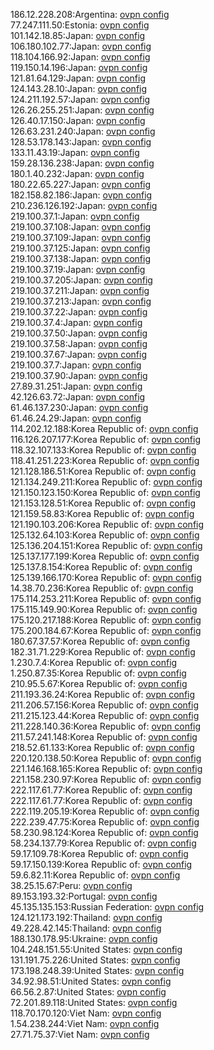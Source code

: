 186.12.228.208:Argentina: [ovpn config](vpn/186_12_228_208.ovpn)  
77.247.111.50:Estonia: [ovpn config](vpn/77_247_111_50.ovpn)  
101.142.18.85:Japan: [ovpn config](vpn/101_142_18_85.ovpn)  
106.180.102.77:Japan: [ovpn config](vpn/106_180_102_77.ovpn)  
118.104.166.92:Japan: [ovpn config](vpn/118_104_166_92.ovpn)  
119.150.14.196:Japan: [ovpn config](vpn/119_150_14_196.ovpn)  
121.81.64.129:Japan: [ovpn config](vpn/121_81_64_129.ovpn)  
124.143.28.10:Japan: [ovpn config](vpn/124_143_28_10.ovpn)  
124.211.192.57:Japan: [ovpn config](vpn/124_211_192_57.ovpn)  
126.26.255.251:Japan: [ovpn config](vpn/126_26_255_251.ovpn)  
126.40.17.150:Japan: [ovpn config](vpn/126_40_17_150.ovpn)  
126.63.231.240:Japan: [ovpn config](vpn/126_63_231_240.ovpn)  
128.53.178.143:Japan: [ovpn config](vpn/128_53_178_143.ovpn)  
133.11.43.19:Japan: [ovpn config](vpn/133_11_43_19.ovpn)  
159.28.136.238:Japan: [ovpn config](vpn/159_28_136_238.ovpn)  
180.1.40.232:Japan: [ovpn config](vpn/180_1_40_232.ovpn)  
180.22.65.227:Japan: [ovpn config](vpn/180_22_65_227.ovpn)  
182.158.82.186:Japan: [ovpn config](vpn/182_158_82_186.ovpn)  
210.236.126.192:Japan: [ovpn config](vpn/210_236_126_192.ovpn)  
219.100.37.1:Japan: [ovpn config](vpn/219_100_37_1.ovpn)  
219.100.37.108:Japan: [ovpn config](vpn/219_100_37_108.ovpn)  
219.100.37.109:Japan: [ovpn config](vpn/219_100_37_109.ovpn)  
219.100.37.125:Japan: [ovpn config](vpn/219_100_37_125.ovpn)  
219.100.37.138:Japan: [ovpn config](vpn/219_100_37_138.ovpn)  
219.100.37.19:Japan: [ovpn config](vpn/219_100_37_19.ovpn)  
219.100.37.205:Japan: [ovpn config](vpn/219_100_37_205.ovpn)  
219.100.37.211:Japan: [ovpn config](vpn/219_100_37_211.ovpn)  
219.100.37.213:Japan: [ovpn config](vpn/219_100_37_213.ovpn)  
219.100.37.22:Japan: [ovpn config](vpn/219_100_37_22.ovpn)  
219.100.37.4:Japan: [ovpn config](vpn/219_100_37_4.ovpn)  
219.100.37.50:Japan: [ovpn config](vpn/219_100_37_50.ovpn)  
219.100.37.58:Japan: [ovpn config](vpn/219_100_37_58.ovpn)  
219.100.37.67:Japan: [ovpn config](vpn/219_100_37_67.ovpn)  
219.100.37.7:Japan: [ovpn config](vpn/219_100_37_7.ovpn)  
219.100.37.90:Japan: [ovpn config](vpn/219_100_37_90.ovpn)  
27.89.31.251:Japan: [ovpn config](vpn/27_89_31_251.ovpn)  
42.126.63.72:Japan: [ovpn config](vpn/42_126_63_72.ovpn)  
61.46.137.230:Japan: [ovpn config](vpn/61_46_137_230.ovpn)  
61.46.24.29:Japan: [ovpn config](vpn/61_46_24_29.ovpn)  
114.202.12.188:Korea Republic of: [ovpn config](vpn/114_202_12_188.ovpn)  
116.126.207.177:Korea Republic of: [ovpn config](vpn/116_126_207_177.ovpn)  
118.32.107.133:Korea Republic of: [ovpn config](vpn/118_32_107_133.ovpn)  
118.41.251.223:Korea Republic of: [ovpn config](vpn/118_41_251_223.ovpn)  
121.128.186.51:Korea Republic of: [ovpn config](vpn/121_128_186_51.ovpn)  
121.134.249.211:Korea Republic of: [ovpn config](vpn/121_134_249_211.ovpn)  
121.150.123.150:Korea Republic of: [ovpn config](vpn/121_150_123_150.ovpn)  
121.153.128.51:Korea Republic of: [ovpn config](vpn/121_153_128_51.ovpn)  
121.159.58.83:Korea Republic of: [ovpn config](vpn/121_159_58_83.ovpn)  
121.190.103.206:Korea Republic of: [ovpn config](vpn/121_190_103_206.ovpn)  
125.132.64.103:Korea Republic of: [ovpn config](vpn/125_132_64_103.ovpn)  
125.136.204.151:Korea Republic of: [ovpn config](vpn/125_136_204_151.ovpn)  
125.137.177.199:Korea Republic of: [ovpn config](vpn/125_137_177_199.ovpn)  
125.137.8.154:Korea Republic of: [ovpn config](vpn/125_137_8_154.ovpn)  
125.139.166.170:Korea Republic of: [ovpn config](vpn/125_139_166_170.ovpn)  
14.38.70.236:Korea Republic of: [ovpn config](vpn/14_38_70_236.ovpn)  
175.114.253.211:Korea Republic of: [ovpn config](vpn/175_114_253_211.ovpn)  
175.115.149.90:Korea Republic of: [ovpn config](vpn/175_115_149_90.ovpn)  
175.120.217.188:Korea Republic of: [ovpn config](vpn/175_120_217_188.ovpn)  
175.200.184.67:Korea Republic of: [ovpn config](vpn/175_200_184_67.ovpn)  
180.67.37.57:Korea Republic of: [ovpn config](vpn/180_67_37_57.ovpn)  
182.31.71.229:Korea Republic of: [ovpn config](vpn/182_31_71_229.ovpn)  
1.230.7.4:Korea Republic of: [ovpn config](vpn/1_230_7_4.ovpn)  
1.250.87.35:Korea Republic of: [ovpn config](vpn/1_250_87_35.ovpn)  
210.95.5.67:Korea Republic of: [ovpn config](vpn/210_95_5_67.ovpn)  
211.193.36.24:Korea Republic of: [ovpn config](vpn/211_193_36_24.ovpn)  
211.206.57.156:Korea Republic of: [ovpn config](vpn/211_206_57_156.ovpn)  
211.215.123.44:Korea Republic of: [ovpn config](vpn/211_215_123_44.ovpn)  
211.228.140.36:Korea Republic of: [ovpn config](vpn/211_228_140_36.ovpn)  
211.57.241.148:Korea Republic of: [ovpn config](vpn/211_57_241_148.ovpn)  
218.52.61.133:Korea Republic of: [ovpn config](vpn/218_52_61_133.ovpn)  
220.120.138.50:Korea Republic of: [ovpn config](vpn/220_120_138_50.ovpn)  
221.146.168.165:Korea Republic of: [ovpn config](vpn/221_146_168_165.ovpn)  
221.158.230.97:Korea Republic of: [ovpn config](vpn/221_158_230_97.ovpn)  
222.117.61.77:Korea Republic of: [ovpn config](vpn/222_117_61_77.ovpn)  
222.117.61.77:Korea Republic of: [ovpn config](vpn/222_117_61_77.ovpn)  
222.119.205.19:Korea Republic of: [ovpn config](vpn/222_119_205_19.ovpn)  
222.239.47.75:Korea Republic of: [ovpn config](vpn/222_239_47_75.ovpn)  
58.230.98.124:Korea Republic of: [ovpn config](vpn/58_230_98_124.ovpn)  
58.234.137.79:Korea Republic of: [ovpn config](vpn/58_234_137_79.ovpn)  
59.17.109.78:Korea Republic of: [ovpn config](vpn/59_17_109_78.ovpn)  
59.17.150.139:Korea Republic of: [ovpn config](vpn/59_17_150_139.ovpn)  
59.6.82.11:Korea Republic of: [ovpn config](vpn/59_6_82_11.ovpn)  
38.25.15.67:Peru: [ovpn config](vpn/38_25_15_67.ovpn)  
89.153.193.32:Portugal: [ovpn config](vpn/89_153_193_32.ovpn)  
45.135.135.153:Russian Federation: [ovpn config](vpn/45_135_135_153.ovpn)  
124.121.173.192:Thailand: [ovpn config](vpn/124_121_173_192.ovpn)  
49.228.42.145:Thailand: [ovpn config](vpn/49_228_42_145.ovpn)  
188.130.178.95:Ukraine: [ovpn config](vpn/188_130_178_95.ovpn)  
104.248.151.55:United States: [ovpn config](vpn/104_248_151_55.ovpn)  
131.191.75.226:United States: [ovpn config](vpn/131_191_75_226.ovpn)  
173.198.248.39:United States: [ovpn config](vpn/173_198_248_39.ovpn)  
34.92.98.51:United States: [ovpn config](vpn/34_92_98_51.ovpn)  
66.56.2.87:United States: [ovpn config](vpn/66_56_2_87.ovpn)  
72.201.89.118:United States: [ovpn config](vpn/72_201_89_118.ovpn)  
118.70.170.120:Viet Nam: [ovpn config](vpn/118_70_170_120.ovpn)  
1.54.238.244:Viet Nam: [ovpn config](vpn/1_54_238_244.ovpn)  
27.71.75.37:Viet Nam: [ovpn config](vpn/27_71_75_37.ovpn)  
